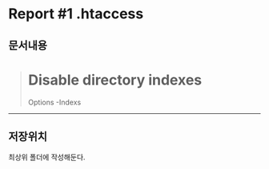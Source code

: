 Report #1 .htaccess
===================

문서내용
--------

> # Disable directory indexes
> Options -Indexs

- - -

저장위치
-------
최상위 폴더에 작성해둔다.
